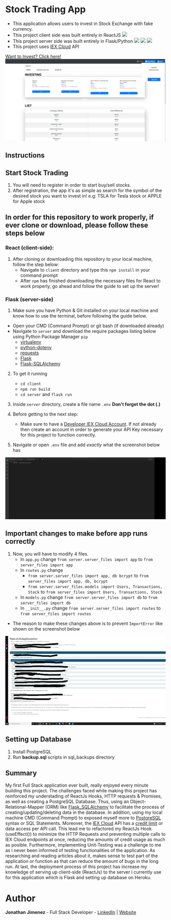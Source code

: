 # Stock Trading App 

- This application allows users to invest in Stock Exchange with fake currency.
- This project client side was built entirely in ReactJS ![](https://img.shields.io/badge/React-20232A?style=for-the-badge&logo=react&logoColor=61DAFB)
- This project server side was built entirely in Flask/Python ![](https://img.shields.io/badge/Flask-000000?style=for-the-badge&logo=flask&logoColor=white) ![](https://img.shields.io/badge/Python-3776AB?style=for-the-badge&logo=python&logoColor=white) ![](https://img.shields.io/badge/PostgreSQL-316192?style=for-the-badge&logo=postgresql&logoColor=white)
- This project uses [IEX Cloud](https://iexcloud.io) API 

[Want to Invest? Click here!](https://fantasy-stock-trading-app.herokuapp.com)
![](./client/src/assets/images/my-stock-preview.png)


## Instructions

## Start Stock Trading

1. You will need to register in order to start buy/sell stocks.
2. After registration, the app it's as simple as search for the symbol of the desired stock you want to invest in!
    e.g: TSLA for Tesla stock or APPLE for Apple stock

## In order for this repository to work properly, if ever clone or download, please follow these steps below

### React (client-side):

1. After cloning or downloading this repository to your local machine, follow the step below:
    - Navigate to `client` directory and type this `npm install` in your command prompt
    - After `npm` has finished downloading the necessary files for React to work properly, go ahead and follow the guide to set up the server!

### Flask (server-side)

1. Make sure you have Python & Git installed on your local machine and know how to use the terminal, before following the guide below.

- Open your CMD (Command Prompt) or git bash (if downloaded already)
- Navigate to `server` and download the require packages listing below using Python Package Manager `pip`
    - [virtualenv](https://virtualenv.pypa.io/en/latest/installation.html#via-pip)  
    - [python-dotenv](https://pypi.org/project/python-dotenv/)
    - [requests](https://requests.readthedocs.io/en/latest/user/install/#install)
    - [Flask](https://flask.palletsprojects.com/en/1.1.x/installation/#install-flask)
    - [Flask-SQLAlchemy](https://pypi.org/project/Flask-SQLAlchemy/)

2. To get it running
    - `cd client`
    - `npm run build`
    - `cd server` and `flask run`

3. Inside `server` directory, create a file name `.env` **Don't forget the dot (.)**
4. Before getting to the next step:
    - Make sure to have a [Developer IEX Cloud Account](https://iexcloud.io/cloud-login#/register). If not already then create an account in order to generate your API Key necessary for this project to function correctly.
6. Navigate or open `.env` file and add _exactly_ what the screenshot below has

![](./client/src/assets/images/env-preview.png)

## Important changes to make before app runs correctly
1. Now, you will have to modify 4 files.
    - In `app.py` change `from server.server_files import app` to `from server_files import app`
    - In `routes.py` change 
        - `from server.server_files import app, db bcrypt` to `from server_files import app, db, bcrypt`
        - `from server.server_files.models import Users, Transactions, Stock` to `from server_files import Users, Transactions, Stock`
    - In `models.py` change `from server.server_files import db` to `from server_files import db`
    - In `__init__.py` change `from server.server_files import routes` to `from server_files import routes`
- The reason to make these changes above is to prevent `ImportError` like shown on the screenshot below

![](./client/src/assets/images/import-error.jpg)

## Setting up Database

1. Install PostgreSQL
2. Run **backup.sql** scripts in sql_backups directory

## Summary

My first Full Stack application ever built, really enjoyed every minute building this project. The challenges faced while making this project has reinforced my understading of ReactJs Hooks, HTTP requests & Promises, as well as creating a PostgreSQL Database. Thus, using an Object-Relational-Mapper (ORM) like [Flask_SQLAlchemy](https://flask-sqlalchemy.palletsprojects.com/en/2.x/) to facilitate the process of creating/updating/deleting data in the database. In addition, using my local machine CMD (Command Prompt) to exposed myself more to [PostgreSQL](https://www.postgresql.org/docs/) syntax or SQL Statements. Moreover, the [IEX Cloud](https://iexcloud.io/docs/api/) API has a [credit limit](https://intercom.help/iexcloud/en/articles/4856909-what-are-credits-and-premium-data-credits) or data access per API call. This lead me to refactored my ReactJs Hook (useEffect()) to minimize the HTTP Requests and preventing multiple calls to IEX Cloud endpoints at once, reducing the amounts of credit usage as much as posible. Furthermore, implementing Unit-Testing was a challenge to me as i never been informed of testing functionalities of the application. As researching and reading articles about it, makes sense to test part of the application or function as that can reduce the amount of bugs in the long run. At last, the deployment process of this project has increase my knowledge of serving up client-side (ReactJs) to the server i currently use for this application which is Flask and setting up database on Heroku.


# Author

**Jonathan Jimenez** - Full Stack Developer - [LinkedIn](https://www.linkedin.com/in/jonathan-jimenez101/) | [Website](https://www.jonathanjimenez.tech)


